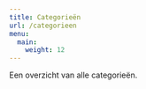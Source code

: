```yaml
---
title: Categorieën
url: /categorieen
menu:
  main:
    weight: 12
---
```

Een overzicht van alle categorieën.
